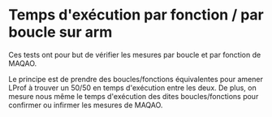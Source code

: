 
# Temps d'exécution par fonction / par boucle sur arm

Ces tests ont pour but de vérifier les mesures par boucle et par fonction de MAQAO.

Le principe est de prendre des boucles/fonctions équivalentes pour amener LProf à trouver un 50/50 en temps d'exécution entre les deux.
De plus, on mesure nous même le temps d'exécution des dites boucles/fonctions pour confirmer ou infirmer les mesures de MAQAO. 

